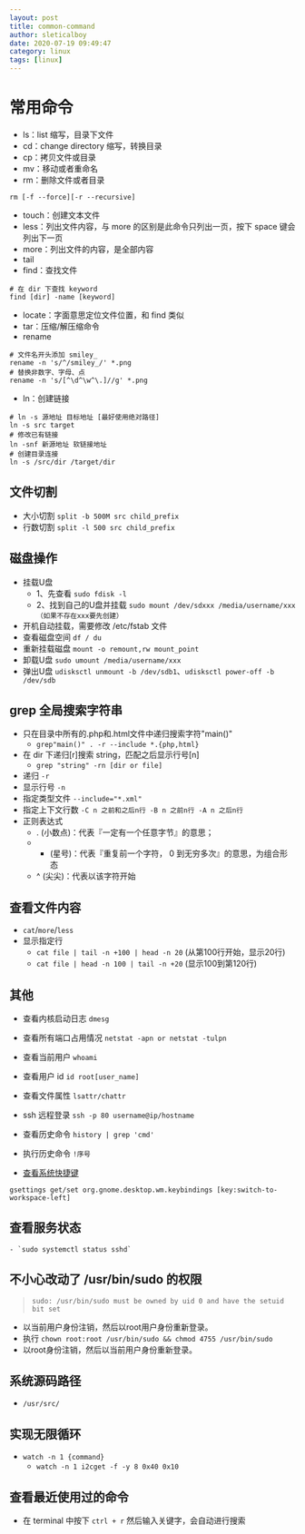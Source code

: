 ```yaml
---
layout: post
title: common-command
author: sleticalboy
date: 2020-07-19 09:49:47
category: linux
tags: [linux]
---
```


# 常用命令

- ls：list 缩写，目录下文件
- cd：change directory 缩写，转换目录
- cp：拷贝文件或目录
- mv：移动或者重命名
- rm：删除文件或者目录
```shell
rm [-f --force][-r --recursive]
```
- touch：创建文本文件
- less：列出文件内容，与 more 的区别是此命令只列出一页，按下 space 键会列出下一页
- more：列出文件的内容，是全部内容
- tail
- find：查找文件
```shell
# 在 dir 下查找 keyword
find [dir] -name [keyword]
```
- locate：字面意思定位文件位置，和 find 类似
- tar：压缩/解压缩命令
- rename
```shell
# 文件名开头添加 smiley_
rename -n 's/^/smiley_/' *.png
# 替换非数字、字母、点
rename -n 's/[^\d^\w^\.]//g' *.png
```
- ln：创建链接
```shell
# ln -s 源地址 目标地址 [最好使用绝对路径]
ln -s src target
# 修改已有链接
ln -snf 新源地址 软链接地址
# 创建目录连接
ln -s /src/dir /target/dir
```

## 文件切割
- 大小切割 `split -b 500M src child_prefix`
- 行数切割 `split -l 500 src child_prefix`

## 磁盘操作
- 挂载U盘
    - 1、先查看 `sudo fdisk -l `
    - 2、找到自己的U盘并挂载 `sudo mount /dev/sdxxx /media/username/xxx（如果不存在xxx要先创建）`
- 开机自动挂载，需要修改 /etc/fstab 文件
- 查看磁盘空间 `df / du`
- 重新挂载磁盘 `mount -o remount,rw mount_point`
- 卸载U盘 `sudo umount /media/username/xxx`
- 弹出U盘 `udisksctl unmount -b /dev/sdb1`、`udisksctl power-off -b /dev/sdb`

## grep 全局搜索字符串
- 只在目录中所有的.php和.html文件中递归搜索字符"main()"
    - `grep"main()" . -r --include *.{php,html}`
- 在 dir 下递归[r]搜索 string，匹配之后显示行号[n]
    - `grep "string" -rn [dir or file] `
- 递归 `-r`
- 显示行号 `-n`
- 指定类型文件 `--include="*.xml"`
- 指定上下文行数 `-C n 之前和之后n行 -B n 之前n行 -A n 之后n行`
- 正则表达式
	- . (小数点)：代表『一定有一个任意字节』的意思；
	- * (星号)：代表『重复前一个字符， 0 到无穷多次』的意思，为组合形态
	- ^ (尖尖)：代表以该字符开始

## 查看文件内容
- `cat`/`more`/`less`
- 显示指定行 
    - `cat file | tail -n +100 | head -n 20` (从第100行开始，显示20行)
    - `cat file | head -n 100 | tail -n +20` (显示100到第120行)

## 其他
- 查看内核启动日志 `dmesg`
- 查看所有端口占用情况 `netstat -apn or netstat -tulpn`
- 查看当前用户 `whoami`
- 查看用户 id `id root[user_name]`
- 查看文件属性 `lsattr/chattr`
- ssh 远程登录 `ssh -p 80 username@ip/hostname`
- 查看历史命令 `history | grep 'cmd'`
- 执行历史命令 `!序号`

- [查看系统快捷键]
```shell
gsettings get/set org.gnome.desktop.wm.keybindings [key:switch-to-workspace-left]
```

## 查看服务状态
	- `sudo systemctl status sshd`

## 不小心改动了 /usr/bin/sudo 的权限
> `sudo: /usr/bin/sudo must be owned by uid 0 and have the setuid bit set`

- 以当前用户身份注销，然后以root用户身份重新登录。
- 执行 `chown root:root /usr/bin/sudo && chmod 4755 /usr/bin/sudo`
- 以root身份注销，然后以当前用户身份重新登录。

## 系统源码路径
- `/usr/src/`

## 实现无限循环
- `watch -n 1 {command}`
    - `watch -n 1 i2cget -f -y 8 0x40 0x10`

## 查看最近使用过的命令
- 在 terminal 中按下 `ctrl + r` 然后输入关键字，会自动进行搜索

[查看系统快捷键]: https://askubuntu.com/questions/1041914/something-blocks-ctrlaltleft-right-arrow-keyboard-combination/1042413
